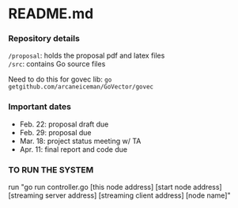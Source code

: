 # README.md

### Repository details
`/proposal`: holds the proposal pdf and latex files <br>
`/src`: contains Go source files

Need to do this for govec lib: `go getgithub.com/arcaneiceman/GoVector/govec`

### Important dates
- Feb. 22: proposal draft due
- Feb. 29: proposal due
- Mar. 18: project status meeting w/ TA
- Apr. 11: final report and code due


### TO RUN THE SYSTEM

run "go run controller.go [this node address] [start node address] [streaming server address] [streaming client address] [node name]"